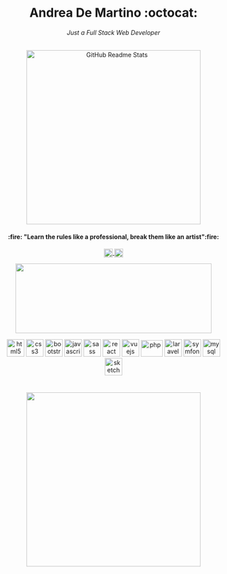 <h1 align="center">Andrea De Martino :octocat: </h1>
<h6 align="center">Just a Full Stack Web Developer	</h6>

<p align="center">
 <img width="400px" src="https://magiccopy.xyz/assets/images/hadder.gif" align="center" alt="GitHub Readme Stats" />
</p>

<p align="center">
 <h4 align="center">:fire:	"Learn the rules like a professional, break them like an artist":fire:	</h4>
</p>

<p align="center">
  <a href=https://codepen.io/andreademartino target="blank"><img align="center" src=https://cdn.jsdelivr.net/npm/simple-icons@3.0.1/icons/codepen.svg            alt="andreademartino" height="20" width="20" />
  </a>
  <a href=https://www.linkedin.com/in/andrea-de-martino target="blank"><img align="center" src="https://seeklogo.com/images/L/linkedin-icon-logo-05B2880899-seeklogo.com.png" alt="andreademartino" height="20" width="20" />
  </a>
</p>

<p align="center">
  <img width="450" height="160" src="https://github-readme-stats-swart-psi.vercel.app/api?username=andreademartino&theme=vue&show_icons=true&hide=contribs,issues">
</p>

<p align="center">

  <img src="https://devicons.github.io/devicon/devicon.git/icons/html5/html5-original-wordmark.svg" alt="html5" width="40" height="40"/> 
  <img src="https://devicons.github.io/devicon/devicon.git/icons/css3/css3-original-wordmark.svg" alt="css3" width="40" height="40"/>
  <img src="https://devicons.github.io/devicon/devicon.git/icons/bootstrap/bootstrap-plain.svg" alt="bootstrap" width="40" height="40"/> 
  <img src="https://devicons.github.io/devicon/devicon.git/icons/javascript/javascript-original.svg" alt="javascript" width="40" height="40"/>
  <img src="https://devicons.github.io/devicon/devicon.git/icons/sass/sass-original.svg" alt="sass" width="40" height="40"/> 
  <img src="https://devicons.github.io/devicon/devicon.git/icons/react/react-original-wordmark.svg" alt="react" width="40" height="40"/> 
  <img src="https://devicons.github.io/devicon/devicon.git/icons/vuejs/vuejs-original-wordmark.svg" alt="vuejs" width="40" height="40"/>
  
  <img src="https://upload.wikimedia.org/wikipedia/commons/thumb/3/31/Webysther_20160423_-_Elephpant.svg/350px-Webysther_20160423_-_Elephpant.svg.png" alt="php" width="50" height="38"/> 
  <img src="https://devicons.github.io/devicon/devicon.git/icons/laravel/laravel-plain-wordmark.svg" alt="laravel" width="40" height="40"/> 
  <img src="https://seeklogo.com/images/S/symfony-logo-AA34C8FC16-seeklogo.com.png" alt="symfony" width="40" height="40"/> 
  <img src="https://www.freepnglogos.com/uploads/logo-mysql-png/logo-mysql-mysql-logo-png-images-are-download-crazypng-21.png" alt="mysql" width="40" height="40"/> 
<img src="https://www.vectorlogo.zone/logos/sketchapp/sketchapp-icon.svg" alt="sketch" width="40" height="40"/> 

</p>

#

<p align="center">
  <img height="400" src="https://wakatime.com/share/@5470f511-c670-4702-a181-138e104c1f28/5439f217-b1c3-478c-9237-5cb26a2a5f47.svg">
</p>


